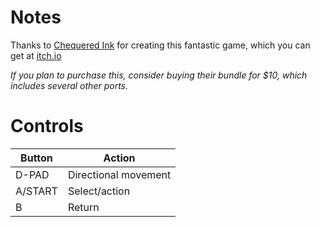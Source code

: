 # Notes

Thanks to [Chequered Ink](https://ci.itch.io) for creating this fantastic game, which you can get at [itch.io](https://ci.itch.io/ne-touchez-pas-5)

*If you plan to purchase this, consider buying their bundle for $10, which includes several other ports.*


# Controls

| Button  | Action               |
| ------- | -------------------- |
| D-PAD   | Directional movement |
| A/START | Select/action        |
| B       | Return               |
